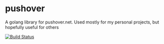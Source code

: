 # pushover
A golang library for pushover.net. Used mostly for my personal projects, but hopefully useful for others

[![Build Status](https://travis-ci.org/EdBrereton/pushover.svg)](https://travis-ci.org/EdBrereton/pushover)


